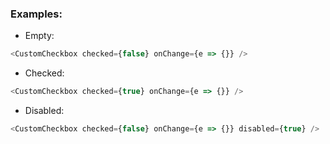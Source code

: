 <h3>Examples:</h3>

- Empty:

```js
<CustomCheckbox checked={false} onChange={e => {}} />
```

- Checked:

```js
<CustomCheckbox checked={true} onChange={e => {}} />
```

- Disabled:

```js
<CustomCheckbox checked={false} onChange={e => {}} disabled={true} />
```
